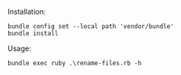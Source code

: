 Installation:
```
bundle config set --local path 'vendor/bundle'
bundle install
```

Usage:
```
bundle exec ruby .\rename-files.rb -h
```

